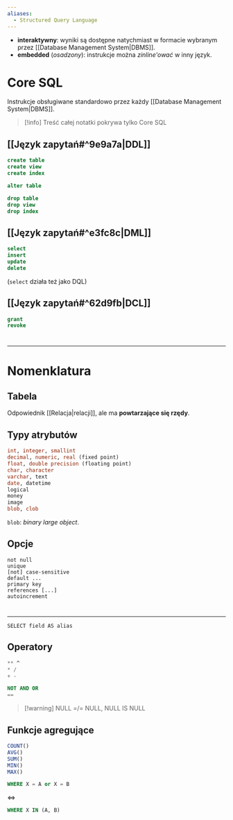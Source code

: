 ```yaml
---
aliases:
  - Structured Query Language
---
```

- **interaktywny**: wyniki są dostępne natychmiast w formacie wybranym przez [[Database Management System|DBMS]].
- **embedded** (*osadzony*): instrukcje można *zinline'ować* w inny język.


# Core SQL
Instrukcje obsługiwane standardowo przez każdy [[Database Management System|DBMS]].
>[!info] Treść całej notatki pokrywa tylko Core SQL
## [[Język zapytań#^9e9a7a|DDL]]
```sql
create table
create view
create index

alter table

drop table
drop view
drop index
```
## [[Język zapytań#^e3fc8c|DML]]
```sql
select
insert
update
delete
```
(`select` działa też jako DQL)
## [[Język zapytań#^62d9fb|DCL]]
```sql
grant
revoke
```

# 
---
# Nomenklatura

## Tabela

Odpowiednik [[Relacja|relacji]], ale ma **powtarzające się rzędy**.
## Typy atrybutów
```sql
int, integer, smallint
decimal, numeric, real (fixed point)
float, double precision (floating point)
char, character
varchar, text
date, datetime
logical
money
image
blob, clob
```
`blob`: *binary large object*.
## Opcje
```
not null
unique
[not] case-sensitive
default ...
primary key
references [...]
autoincrement
```

# 
---
`SELECT field AS alias`
## Operatory
```sql
** ^
* /
+ -

NOT AND OR
==

```
>[!warning] NULL =/= NULL, NULL IS NULL

## Funkcje agregujące
```sql
COUNT()
AVG()
SUM()
MIN()
MAX()
```

```sql
WHERE X = A or X = B
```
<=>
```sql
WHERE X IN (A, B)
```